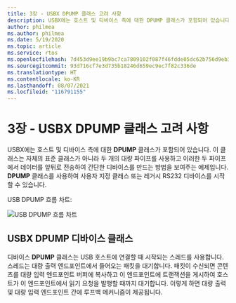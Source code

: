 ```yaml
---
title: 3장 - USBX DPUMP 클래스 고려 사항
description: USBX에는 호스트 및 디바이스 측에 대한 DPUMP 클래스가 포함되어 있습니다. 이 클래스는 자체의 표준 클래스가 아니라 두 개의 대량 파이프를 사용하고 이러한 두 파이프에서 데이터를 앞뒤로 전송하여 간단한 디바이스를 만드는 방법을 보여주는 예제입니다.
author: philmea
ms.author: philmea
ms.date: 5/19/2020
ms.topic: article
ms.service: rtos
ms.openlocfilehash: 7d453d9ee19b9bc7ca7809102f087f46fdde05dc62b756d9eb3f38f493805be4
ms.sourcegitcommit: 93d716cf7e3d735b18246d659ec9ec7f82c336de
ms.translationtype: HT
ms.contentlocale: ko-KR
ms.lasthandoff: 08/07/2021
ms.locfileid: "116791155"
---
```

# <a name="chapter-3---usbx-dpump-class-considerations"></a>3장 - USBX DPUMP 클래스 고려 사항

USBX에는 호스트 및 디바이스 측에 대한 **DPUMP** 클래스가 포함되어 있습니다. 이 클래스는 자체의 표준 클래스가 아니라 두 개의 대량 파이프를 사용하고 이러한 두 파이프에서 데이터를 앞뒤로 전송하여 간단한 디바이스를 만드는 방법을 보여주는 예제입니다. **DPUMP** 클래스를 사용하여 사용자 지정 클래스 또는 레거시 RS232 디바이스를 시작할 수 있습니다.

USB DPUMP 흐름 차트:

![USB DPUMP 흐름 차트](./media/usbx-device-stack-supplemental/usb-dpump-flow-chart.png)

## <a name="usbx-dpump-device-class"></a>USBX DPUMP 디바이스 클래스

디바이스 **DPUMP** 클래스는 USB 호스트에 연결할 때 시작되는 스레드를 사용합니다. 스레드는 대량 출력 엔드포인트에서 들어오는 패킷을 대기합니다. 패킷이 수신되면 콘텐츠를 대량 입력 엔드포인트 버퍼에 복사하고 이 엔드포인트에 트랜잭션을 게시하여 호스트가 이 엔드포인트에서 읽기 요청을 발행할 때까지 대기합니다. 이렇게 하면 대량 출력 및 대량 입력 엔드포인트 간에 루프백 메커니즘이 제공됩니다.
